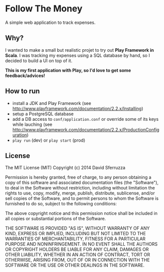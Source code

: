 Follow The Money
================

A simple web application to track expenses.

## Why?

I wanted to make a small but realistic projet to try out **Play Framework in Scala**.
I was tracking my expenses using a SQL database by hand, so I decided to build a UI on top of it.

**This is my first application with Play, so I'd love to get some feedback/advices!**

## How to run

- install a JDK and Play Framework (see http://www.playframework.com/documentation/2.2.x/Installing)
- setup a PostgreSQL database
- add a DB access to `conf/application.conf` or override some of its keys while lauching (see http://www.playframework.com/documentation/2.2.x/ProductionConfiguration)
- `play run` (dev) or `play start` (prod)

## License

The MIT License (MIT) Copyright (c) 2014 David Sferruzza

Permission is hereby granted, free of charge, to any person obtaining a copy of this software and associated documentation files (the "Software"), to deal in the Software without restriction, including without limitation the rights to use, copy, modify, merge, publish, distribute, sublicense, and/or sell copies of the Software, and to permit persons to whom the Software is furnished to do so, subject to the following conditions:

The above copyright notice and this permission notice shall be included in all copies or substantial portions of the Software.

THE SOFTWARE IS PROVIDED "AS IS", WITHOUT WARRANTY OF ANY KIND, EXPRESS OR IMPLIED, INCLUDING BUT NOT LIMITED TO THE WARRANTIES OF MERCHANTABILITY, FITNESS FOR A PARTICULAR PURPOSE AND NONINFRINGEMENT. IN NO EVENT SHALL THE AUTHORS OR COPYRIGHT HOLDERS BE LIABLE FOR ANY CLAIM, DAMAGES OR OTHER LIABILITY, WHETHER IN AN ACTION OF CONTRACT, TORT OR OTHERWISE, ARISING FROM, OUT OF OR IN CONNECTION WITH THE SOFTWARE OR THE USE OR OTHER DEALINGS IN THE SOFTWARE.
